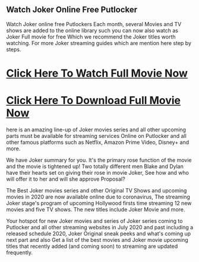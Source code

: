 ## Watch Joker Online Free Putlocker

Watch Joker online free Putlockers Each month, several Movies and TV shows are added to the online library such you can now also watch as Joker Full movie for free Which we recommend the Joker titles worth watching. For more Joker streaming guides which are mention here step by steps.

# [Click Here To Watch Full Movie Now](https://t.co/cLU7mbqxbC)
# [Click Here To Download Full Movie Now](https://t.co/cLU7mbqxbC)

here is an amazing line-up of Joker movies series and all other upcoming parts must be available for streaming services Online on Putlocker and all other famous platforms such as Netflix, Amazon Prime Video, Disney+ and more.

We have Joker summary for you. It's the primary rose function of the movie and the movie is tightened up! Two totally different men Blake and Dylan have their hearts set on giving their rose in movie Joker, See how and who will offer it to her and will she approve Proposal?

The Best Joker movies series and other Original TV Shows and upcoming movies in 2020 are now available online due to coronavirus, The streaming Joker stage's program of upcoming Hollywood firsts time streaming 12 new movies and five TV shows. The new titles include Joker Movie and more.

Your hotspot for new Joker movies and series of Joker series coming to Putlocker and all other streaming websites in July 2020 and past including a released schedule 2020, Joker Original sneak peeks and what's coming up next part and also Get a list of the best movies and Joker movie upcoming titles that recently added (and coming soon) to streaming are updated frequently.
